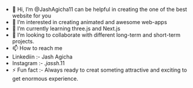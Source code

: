 - 👋 Hi, I’m @JashAgicha11 can be helpful in creating the one of the best website for you 
- 👀 I’m interested in creating animated and awesome web-apps
- 🌱 I’m currently learning three.js and Next.js
- 💞️ I’m looking to collaborate with different long-term and short-term projects.
- 📫 How to reach me
- Linkediin :- Jash Agicha
- Instagram :- _.jassh_.11
- ⚡ Fun fact :- Always ready to creat someting attractive and exciting to get enormous experience.
  

<!---
JashAgicha11/JashAgicha11 is a ✨ special ✨ repository because its `README.md` (this file) appears on your GitHub profile.
You can click the Preview link to take a look at your changes.
--->
